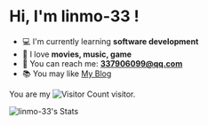 # Hi, I'm linmo-33 !


- 💻️ I'm currently learning **software development**
- 🤩 I love **movies, music, game**
- 📧 You can reach me: **[337906099@qq.com](mailto:337906099@qq.com)**
- 📚 You may like [My Blog](https://blog.zerovv.top)

You are my ![Visitor Count](https://profile-counter.glitch.me/linmo-33/count.svg) visitor.

![linmo-33's Stats](https://github-readme-stats.vercel.app/api?username=linmo-33&theme=default&show_icons=true&hide_border=true&count_private=false)

